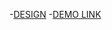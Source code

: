 -[DESIGN](https://www.figma.com/file/nHz8bflIwJaWP3P99vKTH5/miami_home_new?node-id=16033%3A3)
-[DEMO LINK](https://filserhei.github.io/layout_miami/)
